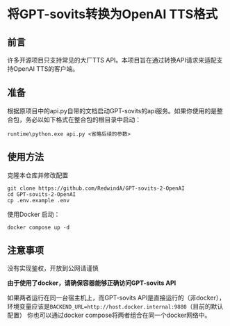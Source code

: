 # 将GPT-sovits转换为OpenAI TTS格式

## 前言

许多开源项目只支持常见的大厂TTS API。本项目旨在通过转换API请求来适配支持OpenAI TTS的客户端。

## 准备

根据原项目中的api.py自带的文档启动GPT-sovits的api服务。如果你使用的是整合包，务必以如下格式在整合包的根目录中启动：

```shell
runtime\python.exe api.py <省略后续的参数>
```

## 使用方法

克隆本仓库并修改配置

```shell
git clone https://github.com/RedwindA/GPT-sovits-2-OpenAI
cd GPT-sovits-2-OpenAI
cp .env.example .env
```

使用Docker 启动：

```shell
docker compose up -d
```

## 注意事项

没有实现鉴权，开放到公网请谨慎

**由于使用了docker，请确保容器能够正确访问GPT-sovits API**

如果两者运行在同一台宿主机上，而GPT-sovits API是直接运行的（非docker），环境变量应该是`BACKEND_URL=http://host.docker.internal:9880`（目前的默认配置）
你也可以通过docker compose将两者组合在同一个docker网络中。
